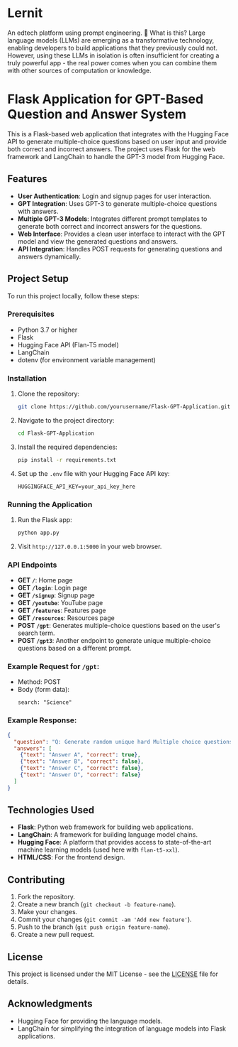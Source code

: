 # Lernit
An edtech platform using prompt engineering.
🤔 What is this?
Large language models (LLMs) are emerging as a transformative technology, enabling developers to build applications that they previously could not. However, using these LLMs in isolation is often insufficient for creating a truly powerful app - the real power comes when you can combine them with other sources of computation or knowledge.

# Flask Application for GPT-Based Question and Answer System

This is a Flask-based web application that integrates with the Hugging Face API to generate multiple-choice questions based on user input and provide both correct and incorrect answers. The project uses Flask for the web framework and LangChain to handle the GPT-3 model from Hugging Face.

## Features

- **User Authentication**: Login and signup pages for user interaction.
- **GPT Integration**: Uses GPT-3 to generate multiple-choice questions with answers.
- **Multiple GPT-3 Models**: Integrates different prompt templates to generate both correct and incorrect answers for the questions.
- **Web Interface**: Provides a clean user interface to interact with the GPT model and view the generated questions and answers.
- **API Integration**: Handles POST requests for generating questions and answers dynamically.

## Project Setup

To run this project locally, follow these steps:

### Prerequisites

- Python 3.7 or higher
- Flask
- Hugging Face API (Flan-T5 model)
- LangChain
- dotenv (for environment variable management)

### Installation

1. Clone the repository:
   ```bash
   git clone https://github.com/yourusername/Flask-GPT-Application.git
   ```

2. Navigate to the project directory:
   ```bash
   cd Flask-GPT-Application
   ```

3. Install the required dependencies:
   ```bash
   pip install -r requirements.txt
   ```

4. Set up the `.env` file with your Hugging Face API key:
   ```env
   HUGGINGFACE_API_KEY=your_api_key_here
   ```

### Running the Application

1. Run the Flask app:
   ```bash
   python app.py
   ```

2. Visit `http://127.0.0.1:5000` in your web browser.

### API Endpoints

- **GET `/`**: Home page
- **GET `/login`**: Login page
- **GET `/signup`**: Signup page
- **GET `/youtube`**: YouTube page
- **GET `/features`**: Features page
- **GET `/resources`**: Resources page
- **POST `/gpt`**: Generates multiple-choice questions based on the user's search term.
- **POST `/gpt3`**: Another endpoint to generate unique multiple-choice questions based on a different prompt.

### Example Request for `/gpt`:

- Method: POST
- Body (form data):
  ```text
  search: "Science"
  ```

### Example Response:

```json
{
  "question": "Q: Generate random unique hard Multiple choice questions with answers on Science topic?",
  "answers": [
    {"text": "Answer A", "correct": true},
    {"text": "Answer B", "correct": false},
    {"text": "Answer C", "correct": false},
    {"text": "Answer D", "correct": false}
  ]
}
```

## Technologies Used

- **Flask**: Python web framework for building web applications.
- **LangChain**: A framework for building language model chains.
- **Hugging Face**: A platform that provides access to state-of-the-art machine learning models (used here with `flan-t5-xxl`).
- **HTML/CSS**: For the frontend design.

## Contributing

1. Fork the repository.
2. Create a new branch (`git checkout -b feature-name`).
3. Make your changes.
4. Commit your changes (`git commit -am 'Add new feature'`).
5. Push to the branch (`git push origin feature-name`).
6. Create a new pull request.

## License

This project is licensed under the MIT License - see the [LICENSE](LICENSE) file for details.

## Acknowledgments

- Hugging Face for providing the language models.
- LangChain for simplifying the integration of language models into Flask applications.
```

